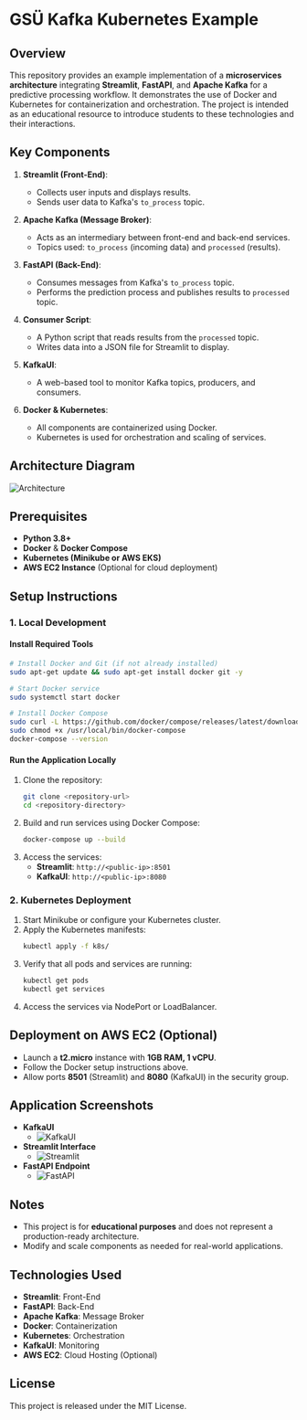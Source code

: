 # GSÜ Kafka Kubernetes Example

## Overview
This repository provides an example implementation of a **microservices architecture** integrating **Streamlit**, **FastAPI**, and **Apache Kafka** for a predictive processing workflow. It demonstrates the use of Docker and Kubernetes for containerization and orchestration. The project is intended as an educational resource to introduce students to these technologies and their interactions.

## Key Components
1. **Streamlit (Front-End)**: 
   - Collects user inputs and displays results.
   - Sends user data to Kafka's `to_process` topic.
   
2. **Apache Kafka (Message Broker)**: 
   - Acts as an intermediary between front-end and back-end services.
   - Topics used: `to_process` (incoming data) and `processed` (results).
   
3. **FastAPI (Back-End)**: 
   - Consumes messages from Kafka's `to_process` topic.
   - Performs the prediction process and publishes results to `processed` topic.

4. **Consumer Script**:
   - A Python script that reads results from the `processed` topic.
   - Writes data into a JSON file for Streamlit to display.

5. **KafkaUI**: 
   - A web-based tool to monitor Kafka topics, producers, and consumers.

6. **Docker & Kubernetes**:
   - All components are containerized using Docker.
   - Kubernetes is used for orchestration and scaling of services.

## Architecture Diagram
![Architecture](pictures/app-arch-basic.png "Architecture")

## Prerequisites
- **Python 3.8+**
- **Docker** & **Docker Compose**
- **Kubernetes (Minikube or AWS EKS)**
- **AWS EC2 Instance** (Optional for cloud deployment)

## Setup Instructions

### 1. Local Development

#### Install Required Tools
```bash
# Install Docker and Git (if not already installed)
sudo apt-get update && sudo apt-get install docker git -y

# Start Docker service
sudo systemctl start docker

# Install Docker Compose
sudo curl -L https://github.com/docker/compose/releases/latest/download/docker-compose-$(uname -s)-$(uname -m) -o /usr/local/bin/docker-compose
sudo chmod +x /usr/local/bin/docker-compose
docker-compose --version
```

#### Run the Application Locally
1. Clone the repository:
   ```bash
   git clone <repository-url>
   cd <repository-directory>
   ```
2. Build and run services using Docker Compose:
   ```bash
   docker-compose up --build
   ```
3. Access the services:
   - **Streamlit**: `http://<public-ip>:8501`
   - **KafkaUI**: `http://<public-ip>:8080`

### 2. Kubernetes Deployment
1. Start Minikube or configure your Kubernetes cluster.
2. Apply the Kubernetes manifests:
   ```bash
   kubectl apply -f k8s/
   ```
3. Verify that all pods and services are running:
   ```bash
   kubectl get pods
   kubectl get services
   ```
4. Access the services via NodePort or LoadBalancer.

## Deployment on AWS EC2 (Optional)
- Launch a **t2.micro** instance with **1GB RAM, 1 vCPU**.
- Follow the Docker setup instructions above.
- Allow ports **8501** (Streamlit) and **8080** (KafkaUI) in the security group.

## Application Screenshots

- **KafkaUI**
  - ![KafkaUI](pictures/kafkaui.png "KafkaUI")
- **Streamlit Interface**
  - ![Streamlit](pictures/streamlit-app.png "Streamlit")
- **FastAPI Endpoint**
  - ![FastAPI](pictures/fastapi-app.png "FastAPI")

## Notes
- This project is for **educational purposes** and does not represent a production-ready architecture.
- Modify and scale components as needed for real-world applications.

## Technologies Used
- **Streamlit**: Front-End
- **FastAPI**: Back-End
- **Apache Kafka**: Message Broker
- **Docker**: Containerization
- **Kubernetes**: Orchestration
- **KafkaUI**: Monitoring
- **AWS EC2**: Cloud Hosting (Optional)

## License
This project is released under the MIT License.